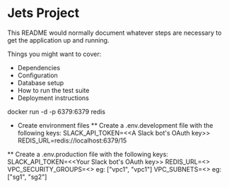 # Jets Project

This README would normally document whatever steps are necessary to get the application up and running.

Things you might want to cover:

* Dependencies
* Configuration
* Database setup
* How to run the test suite
* Deployment instructions


docker run -d -p 6379:6379 redis

* Create environment files
** Create a .env.development file with the following keys:
SLACK_API_TOKEN=<<A Slack bot's OAuth key>>
REDIS_URL=redis://localhost:6379/15

** Create a .env.production file with the following keys:
SLACK_API_TOKEN=<<Your Slack bot's OAuth key>>
REDIS_URL=<<Your production Redis>>
VPC_SECURITY_GROUPS=<<One or more AWS VPC ids>> eg: ["vpc1", "vpc1"]
VPC_SUBNETS=<<VPC subnets>> eg: ["sg1", "sg2"]